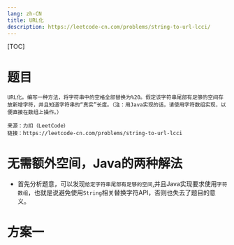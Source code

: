 ```yaml
---
lang: zh-CN
title: URL化
description: https://leetcode-cn.com/problems/string-to-url-lcci/
---
```

[TOC]

# 题目
```
URL化。编写一种方法，将字符串中的空格全部替换为%20。假定该字符串尾部有足够的空间存放新增字符，并且知道字符串的“真实”长度。（注：用Java实现的话，请使用字符数组实现，以便直接在数组上操作。）

来源：力扣（LeetCode）
链接：https://leetcode-cn.com/problems/string-to-url-lcci
```

# 无需额外空间，Java的两种解法

- 首先分析题意，可以发现``给定字符串尾部有足够的空间``,并且Java实现要求使用``字符数组``，也就是说避免使用`String`相关替换字符API，否则也失去了题目的意义。

# 方案一